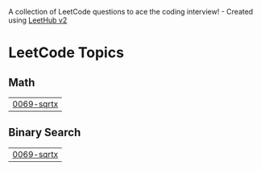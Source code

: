 A collection of LeetCode questions to ace the coding interview! - Created using [LeetHub v2](https://github.com/arunbhardwaj/LeetHub-2.0)
<!---LeetCode Topics Start-->
# LeetCode Topics
## Math
|  |
| ------- |
| [0069-sqrtx](https://github.com/Srineetha14/Leet-Code/tree/master/0069-sqrtx) |
## Binary Search
|  |
| ------- |
| [0069-sqrtx](https://github.com/Srineetha14/Leet-Code/tree/master/0069-sqrtx) |
<!---LeetCode Topics End-->